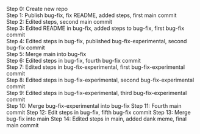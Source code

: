 Step 0: Create new repo<br>
Step 1: Publish bug-fix, fix README, added steps, first main commit<br>
Step 2: Edited steps, second main commit<br>
Step 3: Edited README in bug-fix, added steps to bug-fix, first bug-fix commit<br>
Step 4: Edited steps in bug-fix, published bug-fix-experimental, second bug-fix commit<br>
Step 5: Merge main into bug-fix<br>
Step 6: Edited steps in bug-fix, fourth bug-fix commit<br>
Step 7: Edited steps in bug-fix-experimental, first bug-fix-experimental commit<br>
Step 8: Edited steps in bug-fix-experimental, second bug-fix-experimental commit<br>
Step 9: Edited steps in bug-fix-experimental, third bug-fix-experimental commit<br>
Step 10: Merge bug-fix-experimental into bug-fix
Step 11: Fourth main commit
Step 12: Edit steps in bug-fix, fifth bug-fix commit
Step 13: Merge bug-fix into main
Step 14: Edited steps in main, added dank meme, final main commit
